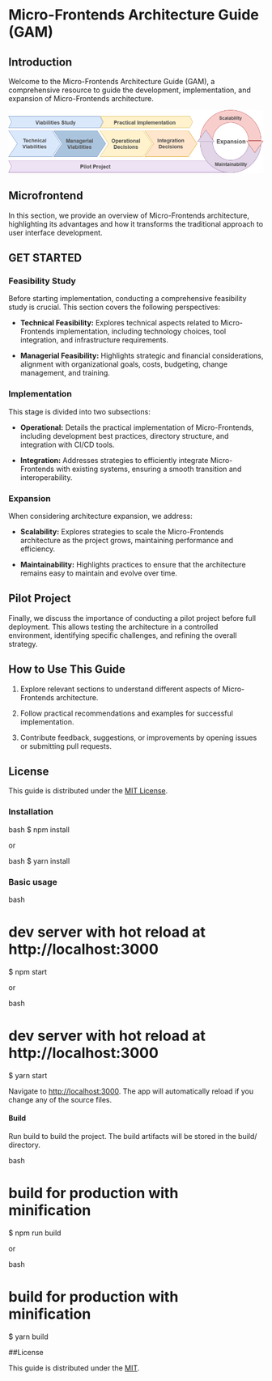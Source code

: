 # Micro-Frontends Architecture Guide (GAM)

## Introduction

Welcome to the Micro-Frontends Architecture Guide (GAM), a comprehensive resource to guide the development, implementation, and expansion of Micro-Frontends architecture.

![Big Picture](src/assets/images/gam_big_picture.png)

## Microfrontend

In this section, we provide an overview of Micro-Frontends architecture, highlighting its advantages and how it transforms the traditional approach to user interface development.

## GET STARTED

### Feasibility Study

Before starting implementation, conducting a comprehensive feasibility study is crucial. This section covers the following perspectives:

- **Technical Feasibility:** Explores technical aspects related to Micro-Frontends implementation, including technology choices, tool integration, and infrastructure requirements.

- **Managerial Feasibility:** Highlights strategic and financial considerations, alignment with organizational goals, costs, budgeting, change management, and training.

### Implementation

This stage is divided into two subsections:

- **Operational:** Details the practical implementation of Micro-Frontends, including development best practices, directory structure, and integration with CI/CD tools.

- **Integration:** Addresses strategies to efficiently integrate Micro-Frontends with existing systems, ensuring a smooth transition and interoperability.

### Expansion

When considering architecture expansion, we address:

- **Scalability:** Explores strategies to scale the Micro-Frontends architecture as the project grows, maintaining performance and efficiency.

- **Maintainability:** Highlights practices to ensure that the architecture remains easy to maintain and evolve over time.

## Pilot Project

Finally, we discuss the importance of conducting a pilot project before full deployment. This allows testing the architecture in a controlled environment, identifying specific challenges, and refining the overall strategy.

## How to Use This Guide

1. Explore relevant sections to understand different aspects of Micro-Frontends architecture.

2. Follow practical recommendations and examples for successful implementation.

3. Contribute feedback, suggestions, or improvements by opening issues or submitting pull requests.

## License

This guide is distributed under the [MIT License](LICENSE).

### Installation

bash
$ npm install



or

bash
$ yarn install



### Basic usage

bash
# dev server with hot reload at http://localhost:3000
$ npm start



or 

bash
# dev server with hot reload at http://localhost:3000
$ yarn start



Navigate to [http://localhost:3000](http://localhost:3000). The app will automatically reload if you change any of the source files.

#### Build

Run build to build the project. The build artifacts will be stored in the build/ directory.

bash
# build for production with minification
$ npm run build



or

bash
# build for production with minification
$ yarn build

##License

This guide is distributed under the [MIT](LICENSE).